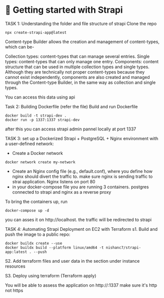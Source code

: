 # 🚀 Getting started with Strapi

TASK 1: Understanding the folder and file structure of strapi
Clone the repo

```
npx create-strapi-app@latest
```

Content-type Builder allows the creation and management of content-types, which can be-

Collection types: content-types that can manage several entries.
Single types: content-types that can only manage one entry.
Components: content structure that can be used in multiple collection types and single types. Although they are technically not proper content-types because they cannot exist independently, components are also created and managed through the Content-type Builder, in the same way as collection and single types.

You can access this data using api

Task 2:
Building Dockerfile (refer the file)
Build and run Dockerfile

```
docker build -t strapi-dev .
docker run -p 1337:1337 strapi-dev
```

after this you can access strapi admin pannel locally at port 1337

TASK 3:
set up a Dockerized Strapi + PostgreSQL + Nginx environment with a user-defined network:

- Create a Docker network

```
docker network create my-network
```

- Create an Nginx config file (e.g., default.conf), where you define how nginx should divert the traffic to. make sure nginx is sending traffic to strai application. Nginx listens on port 80
- in your docker-compose file you are running 3 containers. postgres connected to strapi and nginx as a reverse proxy

To bring the containers up, run

```
docker-compose up -d
```

you can asses it on http://localhost. the traffic will be redirected to strapi

TASK 4: Automating Strapi Deployment on EC2 with Terraform
s1. Build and push the image to a public repo:

```
docker buildx create --use
docker buildx build --platform linux/amd64 -t nishanc7/strapi-app:latest . --push
```

S2. Add terraform files and user data in the section under instance resources

S3. Deploy using terraform (Terraform apply)

You will be able to assess the application on
http://<ec2-public-ip>:1337
make sure it's http not https
